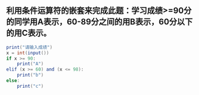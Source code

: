 ## 利用条件运算符的嵌套来完成此题：学习成绩>=90分的同学用A表示，60-89分之间的用B表示，60分以下的用C表示。
```java
print("请输入成绩")
x = int(input())
if x >= 90:
    print("A")
elif (x >= 60) and (x <= 98):
    print("b")
else:
    print("c")


```

